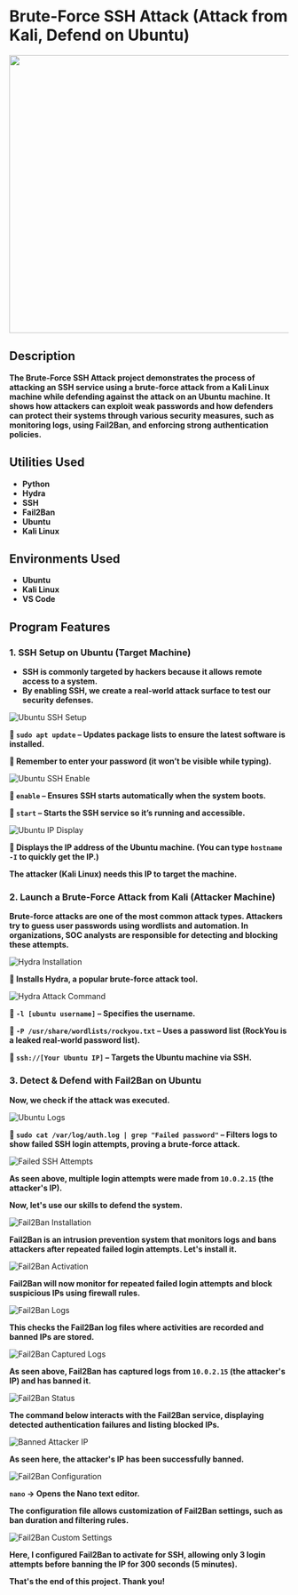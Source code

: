 <h1>Brute-Force SSH Attack (Attack from Kali, Defend on Ubuntu)</h1>
<img src="https://i.ibb.co/6RV9sjrM/What-Is-a-Brute-Force-Attack-in-Cyber-Security-SSL-Dragon.jpg" width="1000" height="500">

<h2>Description</h2>
<b>The Brute-Force SSH Attack project demonstrates the process of attacking an SSH service using a brute-force attack from a Kali Linux machine while defending against the attack on an Ubuntu machine. It shows how attackers can exploit weak passwords and how defenders can protect their systems through various security measures, such as monitoring logs, using Fail2Ban, and enforcing strong authentication policies.</b>

<h2>Utilities Used</h2>
<ul>
  <li><b>Python</b></li>
  <li><b>Hydra</b></li>
  <li><b>SSH</b></li>
  <li><b>Fail2Ban</b></li>
  <li><b>Ubuntu</b></li>
  <li><b>Kali Linux</b></li>
</ul>

<h2>Environments Used</h2>
<ul>
  <li><b>Ubuntu</b></li>
  <li><b>Kali Linux</b></li>
  <li><b>VS Code</b></li>
</ul>

<h2>Program Features</h2>

<h3>1. SSH Setup on Ubuntu (Target Machine)</h3>
<ul>
  <li><b>SSH is commonly targeted by hackers because it allows remote access to a system.</b></li>
  <li><b>By enabling SSH, we create a real-world attack surface to test our security defenses.</b></li>
</ul>

<img src="https://i.ibb.co/GvsH6YXF/ubuntu-2.png" alt="Ubuntu SSH Setup">
<p><b>🔹 <code>sudo apt update</code> – Updates package lists to ensure the latest software is installed.</b></p>
<p><b>🔹 Remember to enter your password (it won’t be visible while typing).</b></p>

<img src="https://i.ibb.co/jPgV7Zct/ubuntu-3.png" alt="Ubuntu SSH Enable">
<p><b>🔹 <code>enable</code> – Ensures SSH starts automatically when the system boots.</b></p>
<p><b>🔹 <code>start</code> – Starts the SSH service so it’s running and accessible.</b></p>

<img src="https://i.ibb.co/WC6y3VF/ubuntu-4.png" alt="Ubuntu IP Display">
<p><b>🔹 Displays the IP address of the Ubuntu machine. (You can type <code>hostname -I</code> to quickly get the IP.)</b></p>
<p><b>The attacker (Kali Linux) needs this IP to target the machine.</b></p>

<h3>2. Launch a Brute-Force Attack from Kali (Attacker Machine)</h3>
<p><b>Brute-force attacks are one of the most common attack types. Attackers try to guess user passwords using wordlists and automation. In organizations, SOC analysts are responsible for detecting and blocking these attempts.</b></p>

<img src="https://i.ibb.co/d0dmWZMj/kali-1.png" alt="Hydra Installation">
<p><b>🔹 Installs Hydra, a popular brute-force attack tool.</b></p>

<img src="https://i.ibb.co/Gvgtc6ts/kali-2.png" alt="Hydra Attack Command">
<p><b>🔹 <code>-l [ubuntu username]</code> – Specifies the username.</b></p>
<p><b>🔹 <code>-P /usr/share/wordlists/rockyou.txt</code> – Uses a password list (RockYou is a leaked real-world password list).</b></p>
<p><b>🔹 <code>ssh://[Your Ubuntu IP]</code> – Targets the Ubuntu machine via SSH.</b></p>

<h3>3. Detect & Defend with Fail2Ban on Ubuntu</h3>
<p><b>Now, we check if the attack was executed.</b></p>

<img src="https://i.ibb.co/yFSN0K89/ubuntu-5.png" alt="Ubuntu Logs">
<p><b>🔹 <code>sudo cat /var/log/auth.log | grep "Failed password"</code> – Filters logs to show failed SSH login attempts, proving a brute-force attack.</b></p>

<img src="https://i.ibb.co/G3dvk5t9/brut.png" alt="Failed SSH Attempts">
<p><b>As seen above, multiple login attempts were made from <code>10.0.2.15</code> (the attacker's IP).</b></p>
<p><b>Now, let's use our skills to defend the system.</b></p>

<img src="https://i.ibb.co/XfLfymqM/ubuntu-7.png" alt="Fail2Ban Installation">
<p><b>Fail2Ban is an intrusion prevention system that monitors logs and bans attackers after repeated failed login attempts. Let's install it.</b></p>

<img src="https://i.ibb.co/3mzQbhpr/ubuntu-8.png" alt="Fail2Ban Activation">
<p><b>Fail2Ban will now monitor for repeated failed login attempts and block suspicious IPs using firewall rules.</b></p>

<img src="https://i.ibb.co/DP3hyG6h/ubuntu-9.png" alt="Fail2Ban Logs">
<p><b>This checks the Fail2Ban log files where activities are recorded and banned IPs are stored.</b></p>

<img src="https://i.ibb.co/rGdfJT8y/ubuntu-10.png" alt="Fail2Ban Captured Logs">
<p><b>As seen above, Fail2Ban has captured logs from <code>10.0.2.15</code> (the attacker's IP) and has banned it.</b></p>

<img src="https://i.ibb.co/pNhkrtG/ubuntu-add-3.png" alt="Fail2Ban Status">
<p><b>The command below interacts with the Fail2Ban service, displaying detected authentication failures and listing blocked IPs.</b></p>

<img src="https://i.ibb.co/23V2hZqt/ubuntu-add-4.png" alt="Banned Attacker IP">
<p><b>As seen here, the attacker's IP has been successfully banned.</b></p>

<img src="https://i.ibb.co/N6Cm7qnc/ububtu-add-1.png" alt="Fail2Ban Configuration">
<p><b><code>nano</code> → Opens the Nano text editor.</b></p>
<p><b>The configuration file allows customization of Fail2Ban settings, such as ban duration and filtering rules.</b></p>

<img src="https://i.ibb.co/m5zRCHgs/ubuntu-add-2.png" alt="Fail2Ban Custom Settings">
<p><b>Here, I configured Fail2Ban to activate for SSH, allowing only 3 login attempts before banning the IP for 300 seconds (5 minutes).</b></p>

<p><b>That's the end of this project. Thank you!</b></p>
